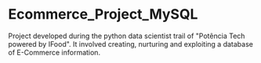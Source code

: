 # Ecommerce_Project_MySQL
Project developed during the python data scientist trail of "Potência Tech powered by IFood". It involved creating, nurturing and exploiting a database of E-Commerce information.
